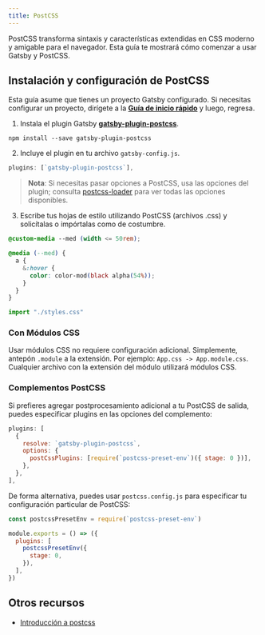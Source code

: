 ```yaml
---
title: PostCSS
---
```


PostCSS transforma sintaxis y características extendidas en CSS moderno y amigable para el navegador. Esta guía te mostrará cómo comenzar a usar Gatsby y PostCSS.

## Instalación y configuración de PostCSS

Esta guía asume que tienes un proyecto Gatsby configurado. Si necesitas configurar un proyecto, dirígete a la [**Guía de inicio rápido**](/docs/quick-start/) y luego, regresa.

1.  Instala el plugin Gatsby [**gatsby-plugin-postcss**](/packages/gatsby-plugin-postcss/).

`npm install --save gatsby-plugin-postcss`

2.  Incluye el plugin en tu archivo `gatsby-config.js`.

```javascript:title=gatsby-config.js
plugins: [`gatsby-plugin-postcss`],
```

> **Nota**: Si necesitas pasar opciones a PostCSS, usa las opciones del plugin; consulta [postcss-loader](https://github.com/postcss/postcss-loader) para ver todas las opciones disponibles.

3.  Escribe tus hojas de estilo utilizando PostCSS (archivos .css) y solicítalas o impórtalas como de costumbre.

```css:styles.css
@custom-media --med (width <= 50rem);

@media (--med) {
  a {
    &:hover {
      color: color-mod(black alpha(54%));
    }
  }
}
```

```javascript
import "./styles.css"
```

### Con Módulos CSS

Usar módulos CSS no requiere configuración adicional. Simplemente, antepón `.module` a la extensión. Por ejemplo: `App.css -> App.module.css`. Cualquier archivo con la extensión del módulo utilizará módulos CSS.

### Complementos PostCSS

Si prefieres agregar postprocesamiento adicional a tu PostCSS de salida, puedes especificar plugins en las opciones del complemento:

```javascript:title=gatsby-config.js
plugins: [
  {
    resolve: `gatsby-plugin-postcss`,
    options: {
      postCssPlugins: [require(`postcss-preset-env`)({ stage: 0 })],
    },
  },
],
```

De forma alternativa, puedes usar `postcss.config.js` para especificar tu configuración particular de PostCSS:

```javascript:title=postcss.config.js
const postcssPresetEnv = require(`postcss-preset-env`)

module.exports = () => ({
  plugins: [
    postcssPresetEnv({
      stage: 0,
    }),
  ],
})
```

## Otros recursos

- [Introducción a postcss](https://www.smashingmagazine.com/2015/12/introduction-to-postcss/)
